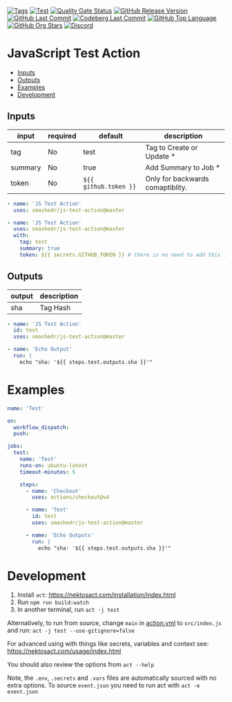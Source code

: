 [![Tags](https://img.shields.io/github/actions/workflow/status/smashedr/js-test-action/tags.yaml?logo=github&logoColor=white&label=tags)](https://github.com/smashedr/js-test-action/actions/workflows/tags.yaml)
[![Test](https://img.shields.io/github/actions/workflow/status/smashedr/js-test-action/test.yaml?logo=github&logoColor=white&label=test)](https://github.com/smashedr/js-test-action/actions/workflows/test.yaml)
[![Quality Gate Status](https://sonarcloud.io/api/project_badges/measure?project=smashedr_js-test-action&metric=alert_status)](https://sonarcloud.io/summary/new_code?id=smashedr_js-test-action)
[![GitHub Release Version](https://img.shields.io/github/v/release/smashedr/js-test-action?logo=github)](https://github.com/smashedr/js-test-action/releases/latest)
[![GitHub Last Commit](https://img.shields.io/github/last-commit/smashedr/js-test-action?logo=github&logoColor=white&label=updated)](https://github.com/smashedr/js-test-action/graphs/commit-activity)
[![Codeberg Last Commit](https://img.shields.io/gitea/last-commit/shaner/js-test-action/master?gitea_url=https%3A%2F%2Fcodeberg.org%2F&logo=codeberg&logoColor=white&label=updated)](https://codeberg.org/shaner/js-test-action)
[![GitHub Top Language](https://img.shields.io/github/languages/top/smashedr/js-test-action?logo=htmx&logoColor=white)](https://github.com/smashedr/js-test-action)
[![GitHub Org Stars](https://img.shields.io/github/stars/cssnr?style=flat&logo=github&logoColor=white)](https://cssnr.github.io/)
[![Discord](https://img.shields.io/discord/899171661457293343?logo=discord&logoColor=white&label=discord&color=7289da)](https://discord.gg/wXy6m2X8wY)

# JavaScript Test Action

- [Inputs](#Inputs)
- [Outputs](#Outputs)
- [Examples](#Examples)
- [Development](#Development)

## Inputs

| input   | required | default               | description                      |
| ------- | -------- | --------------------- | -------------------------------- |
| tag     | No       | test                  | Tag to Create or Update \*       |
| summary | No       | true                  | Add Summary to Job \*            |
| token   | No       | `${{ github.token }}` | Only for backwards comaptiblity. |

```yaml
- name: 'JS Test Action'
  uses: smashedr/js-test-action@master
```

```yaml
- name: 'JS Test Action'
  uses: smashedr/js-test-action@master
  with:
    tag: test
    summary: true
    token: ${{ secrets.GITHUB_TOKEN }} # there is no need to add this input anymore
```

## Outputs

| output | description |
| ------ | ----------- |
| sha    | Tag Hash    |

```yaml
- name: 'JS Test Action'
  id: test
  uses: smashedr/js-test-action@master

- name: 'Echo Output'
  run: |
    echo "sha: '${{ steps.test.outputs.sha }}'"
```

# Examples

```yaml
name: 'Test'

on:
  workflow_dispatch:
  push:

jobs:
  test:
    name: 'Test'
    runs-on: ubuntu-latest
    timeout-minutes: 5

    steps:
      - name: 'Checkout'
        uses: actions/checkout@v4

      - name: 'Test'
        id: test
        uses: smashedr/js-test-action@master

      - name: 'Echo Outputs'
        run: |
          echo "sha: '${{ steps.test.outputs.sha }}'"
```

# Development

1. Install `act`: https://nektosact.com/installation/index.html
2. Run `npm run build:watch`
3. In another terminal, run `act -j test`

Alternatively, to run from source, change `main` in [action.yml](action.yml) to `src/index.js` and
run: `act -j test --use-gitignore=false`

For advanced using with things like secrets, variables and context see: https://nektosact.com/usage/index.html

You should also review the options from `act --help`

Note, the `.env`, `.secrets` and `.vars` files are automatically sourced with no extra options.
To source `event.json` you need to run act with `act -e event.json`
